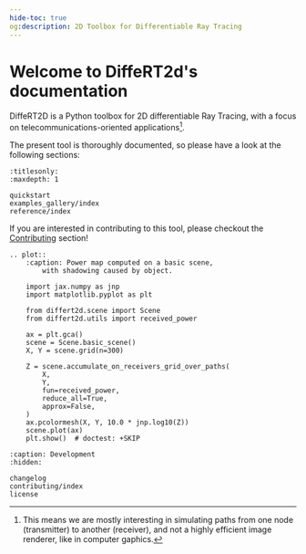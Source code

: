 ```yaml
---
hide-toc: true
og:description: 2D Toolbox for Differentiable Ray Tracing
---
```


# Welcome to DiffeRT2d's documentation

DiffeRT2D is a Python toolbox for 2D differentiable Ray Tracing,
with a focus on telecommunications-oriented applications[^1].

[^1]: This means we are mostly interesting in simulating paths from
  one node (transmitter) to another (receiver),
  and not a highly efficient image renderer, like in computer gaphics.

The present tool is thoroughly documented, so please have a look at the
following sections:

```{toctree}
:titlesonly:
:maxdepth: 1

quickstart
examples_gallery/index
reference/index
```

If you are interested in contributing to this tool, please checkout the
[Contributing](contributing/index) section!

```{eval-rst}
.. plot::
    :caption: Power map computed on a basic scene,
        with shadowing caused by object.

    import jax.numpy as jnp
    import matplotlib.pyplot as plt

    from differt2d.scene import Scene
    from differt2d.utils import received_power

    ax = plt.gca()
    scene = Scene.basic_scene()
    X, Y = scene.grid(n=300)

    Z = scene.accumulate_on_receivers_grid_over_paths(
        X,
        Y,
        fun=received_power,
        reduce_all=True,
        approx=False,
    )
    ax.pcolormesh(X, Y, 10.0 * jnp.log10(Z))
    scene.plot(ax)
    plt.show()  # doctest: +SKIP
```

```{toctree}
:caption: Development
:hidden:

changelog
contributing/index
license
```
